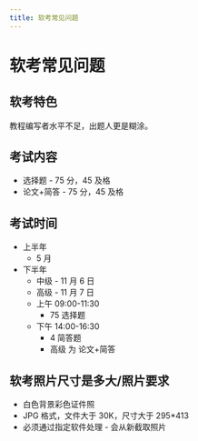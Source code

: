```yaml
---
title: 软考常见问题
---
```


# 软考常见问题

## 软考特色

教程编写者水平不足，出题人更是糊涂。

## 考试内容

- 选择题 - 75 分，45 及格
- 论文+简答 - 75 分，45 及格

## 考试时间

- 上半年
  - 5 月
- 下半年
  - 中级 - 11 月 6 日
  - 高级 - 11 月 7 日
  - 上午 09:00-11:30
    - 75 选择题
  - 下午 14:00-16:30
    - 4 简答题
    - 高级 为 论文+简答

## 软考照片尺寸是多大/照片要求

- 白色背景彩色证件照
- JPG 格式，文件大于 30K，尺寸大于 295\*413
- 必须通过指定软件处理 - 会从新截取照片
